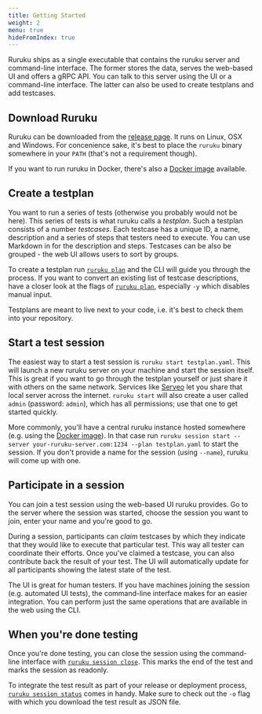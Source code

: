 ```yaml
---
title: Getting Started
weight: 2
menu: true
hideFromIndex: true
---
```


Ruruku ships as a single executable that contains the ruruku server and command-line interface.
The former stores the data, serves the web-based UI and offers a gRPC API. You can talk to this
server using the UI or a command-line interface. The latter can also be used to create testplans
and add testcases.

## Download Ruruku
Ruruku can be downloaded from the [release page](https://github.com/32leaves/ruruku/releases). It runs on Linux,
OSX and Windows. For concenience sake, it's best to place the `ruruku` binary somewhere in your `PATH` (that's
not a requirement though).

If you want to run ruruku in Docker, there's also a [Docker image](https://hub.docker.com/r/csweichel/ruruku/) available.

## Create a testplan
You want to run a series of tests (otherwise you probably would not be here). This series of tests is what
ruruku calls a _testplan_. Such a testplan consists of a number _testcases_. Each testcase has a unique ID,
a name, description and a series of steps that testers need to execute. You can use Markdown in for the
description and steps. Testcases can be also be grouped - the web UI allows users to sort by
groups.

To create a testplan run [`ruruku plan`](../cli/ruruku_plan) and the CLI will guide you through the process.
If you want to convert an existing list of testcase descriptions, have a closer look at the flags
of [`ruruku plan`](../cli/ruruku_plan), especially `-y` which disables manual input.

Testplans are meant to live next to your code, i.e. it's best to check them into your repository.

## Start a test session
The easiest way to start a test session is `ruruku start testplan.yaml`. This will launch a new ruruku server
on your machine and start the session itself. This is great if you want to go through the testplan yourself or
just share it with others on the same network. Services like [Serveo](https://serveo.net) let you share that
local server across the internet. `ruruku start` will also create a user called `admin` (password: `admin`),
which has all permissions; use that one to get started quickly.

More commonly, you'll have a central ruruku instance hosted somewhere (e.g. using the [Docker image](https://hub.docker.com/r/csweichel/ruruku/)).
In that case run `ruruku session start --server your-ruruku-server.com:1234 --plan testplan.yaml` to start the session.
If you don't provide a name for the session (using `--name`), ruruku will come up with one.

## Participate in a session
You can join a test session using the web-based UI ruruku provides. Go to the server where the session was started,
choose the session you want to join, enter your name and you're good to go.

During a session, participants can _claim_ testcases by which they indicate that they would like to execute
that particular test. This way all tester can coordinate their efforts. Once you've claimed a testcase, you
can also contribute back the result of your test. The UI will automatically update for all participants showing
the latest state of the test.

The UI is great for human testers. If you have machines joining the session (e.g. automated UI tests), the
command-line interface makes for an easier integration. You can perform just the same operations that are
available in the web using the CLI.

## When you're done testing
Once you're done testing, you can close the session using the command-line interface with [`ruruku session close`](../cli/ruruku_session_close).
This marks the end of the test and marks the session as readonly.

To integrate the test result as part of your release or deployment process, [`ruruku session status`](../cli/ruruku_session_status) comes in handy.
Make sure to check out the `-o` flag with which you download the test result as JSON file.


